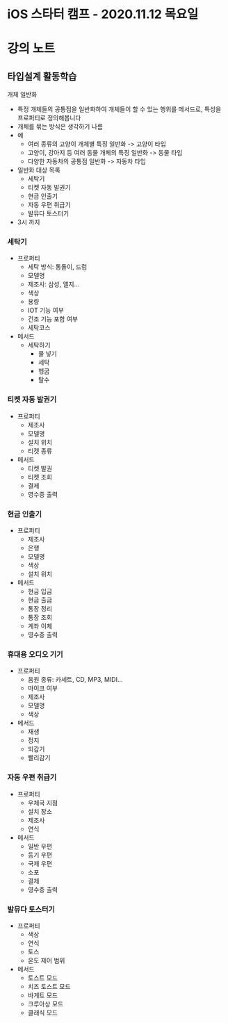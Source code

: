 # iOS 스타터 캠프 - 2020.11.12 목요일

# 강의 노트

## 타입설계 활동학습

개체 일반화
- 특정 개체들의 공통점을 일반화하여 개체들이 할 수 있는 행위를 메서드로, 특성을 프로퍼티로 정의해봅니다
- 개체를 묶는 방식은 생각하기 나름
- 예
    - 여러 종류의 고양이 개체별 특징 일반화 -> 고양이 타입
    - 고양이, 강아지 등 여러 동물 개체의 특징 일반화 -> 동물 타입
    - 다양한 자동차의 공통점 일반화 -> 자동차 타입
- 일반화 대상 목록
    - 세탁기
    - 티켓 자동 발권기
    - 현금 인출기
    - 자동 우편 취급기
    - 발뮤다 토스터기
- 3시 까지

### 세탁기

- 프로퍼티
    - 세탁 방식: 통돌이, 드럼
    - 모델명
    - 제조사: 삼성, 엘지...
    - 색상
    - 용량
    - IOT 기능 여부
    - 건조 기능 포함 여부
    - 세탁코스
- 메서드
    - 세탁하기
        - 물 넣기
        - 세탁
        - 헹굼
        - 탈수

### 티켓 자동 발권기

- 프로퍼티
    - 제조사
    - 모델명
    - 설치 위치
    - 티켓 종류
- 메서드
    - 티켓 발권
    - 티켓 조회
    - 결제
    - 영수증 출력

### 현금 인출기

- 프로퍼티
    - 제조사
    - 은행
    - 모델명
    - 색상
    - 설치 위치
- 메서드
    - 현금 입금
    - 현금 출금
    - 통장 정리
    - 통장 조회
    - 계좌 이체
    - 영수증 출력

### 휴대용 오디오 기기

- 프로퍼티
    - 음원 종류: 카세트, CD, MP3, MIDI...
    - 마이크 여부
    - 제조사
    - 모델명
    - 색상
- 메서드
    - 재생
    - 정지
    - 되감기
    - 빨리감기

### 자동 우편 취급기

- 프로퍼티
    - 우체국 지점
    - 설치 장소
    - 제조사
    - 연식
- 메서드
    - 일반 우편
    - 등기 우편
    - 국제 우편
    - 소포
    - 결제
    - 영수증 출력

### 발뮤다 토스터기

- 프로퍼티
    - 색상
    - 연식
    - 토스
    - 온도 제어 범위
- 메서드
    - 토스트 모드
    - 치즈 토스트 모드
    - 바게트 모드
    - 크루아상 모드
    - 클래식 모드

